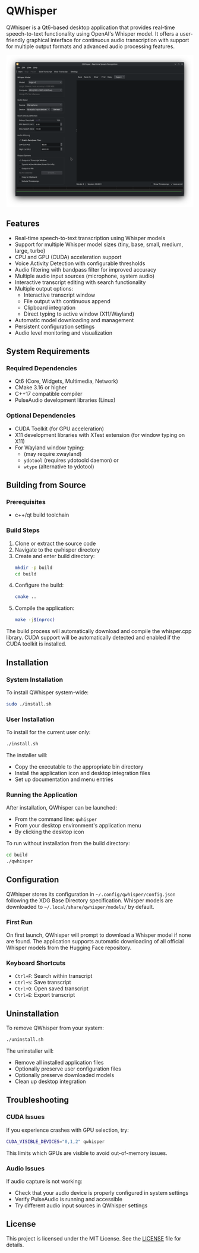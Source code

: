 # QWhisper

QWhisper is a Qt6-based desktop application that provides real-time speech-to-text functionality using OpenAI's Whisper model. It offers a user-friendly graphical interface for continuous audio transcription with support for multiple output formats and advanced audio processing features.

![qwhisper](https://github.com/q5sys/qwhisper/blob/master/images/qwhipser.png)

## Features

- Real-time speech-to-text transcription using Whisper models
- Support for multiple Whisper model sizes (tiny, base, small, medium, large, turbo)
- CPU and GPU (CUDA) acceleration support
- Voice Activity Detection with configurable thresholds
- Audio filtering with bandpass filter for improved accuracy
- Multiple audio input sources (microphone, system audio)
- Interactive transcript editing with search functionality
- Multiple output options:
  - Interactive transcript window
  - File output with continuous append
  - Clipboard integration
  - Direct typing to active window (X11/Wayland)
- Automatic model downloading and management
- Persistent configuration settings
- Audio level monitoring and visualization

## System Requirements

### Required Dependencies

- Qt6 (Core, Widgets, Multimedia, Network)
- CMake 3.16 or higher
- C++17 compatible compiler
- PulseAudio development libraries (Linux)

### Optional Dependencies

- CUDA Toolkit (for GPU acceleration)
- X11 development libraries with XTest extension (for window typing on X11)
- For Wayland window typing: 
  - (may require xwayland)
  - `ydotool` (requires ydotoold daemon) or
  - `wtype` (alternative to ydotool)

## Building from Source

### Prerequisites

- c++/qt build toolchain

### Build Steps

1. Clone or extract the source code
2. Navigate to the qwhisper directory
3. Create and enter build directory:
   ```bash
   mkdir -p build
   cd build
   ```
4. Configure the build:
   ```bash
   cmake ..
   ```
5. Compile the application:
   ```bash
   make -j$(nproc)
   ```

The build process will automatically download and compile the whisper.cpp library. CUDA support will be automatically detected and enabled if the CUDA toolkit is installed.

## Installation

### System Installation

To install QWhisper system-wide:
```bash
sudo ./install.sh
```

### User Installation

To install for the current user only:
```bash
./install.sh
```

The installer will:
- Copy the executable to the appropriate bin directory
- Install the application icon and desktop integration files
- Set up documentation and menu entries

### Running the Application

After installation, QWhisper can be launched:
- From the command line: `qwhisper`
- From your desktop environment's application menu
- By clicking the desktop icon

To run without installation from the build directory:
```bash
cd build
./qwhisper
```

## Configuration

QWhisper stores its configuration in `~/.config/qwhisper/config.json` following the XDG Base Directory specification. Whisper models are downloaded to `~/.local/share/qwhisper/models/` by default.

### First Run

On first launch, QWhisper will prompt to download a Whisper model if none are found. The application supports automatic downloading of all official Whisper models from the Hugging Face repository.

### Keyboard Shortcuts

- `Ctrl+F`: Search within transcript
- `Ctrl+S`: Save transcript
- `Ctrl+O`: Open saved transcript
- `Ctrl+E`: Export transcript

## Uninstallation

To remove QWhisper from your system:
```bash
./uninstall.sh
```

The uninstaller will:
- Remove all installed application files
- Optionally preserve user configuration files
- Optionally preserve downloaded models
- Clean up desktop integration

## Troubleshooting

### CUDA Issues

If you experience crashes with GPU selection, try:
```bash
CUDA_VISIBLE_DEVICES="0,1,2" qwhisper
```
This limits which GPUs are visible to avoid out-of-memory issues.


### Audio Issues

If audio capture is not working:
- Check that your audio device is properly configured in system settings
- Verify PulseAudio is running and accessible
- Try different audio input sources in QWhisper settings

## License

This project is licensed under the MIT License. See the [LICENSE](LICENSE) file for details.
